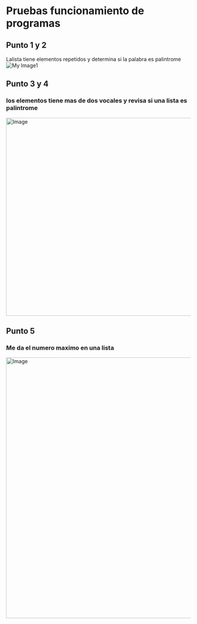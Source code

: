 # Pruebas funcionamiento de programas
## Punto 1 y 2
Lalista tiene elementos repetidos y  determina si la palabra es palintrome
![My Image1](https://github.com/user-attachments/assets/5f8b83f0-0e6d-4760-86f6-780f9f082003)


## Punto 3 y 4
### los elementos tiene mas de dos vocales y revisa si una lista es palintrome

<img width="538" alt="Image" src="https://github.com/user-attachments/assets/fdf9dffa-d60a-48cc-97a3-ab46da15057f" />

## Punto 5
### Me da el numero maximo en una lista

<img width="709" alt="Image" src="https://github.com/user-attachments/assets/58d13184-b5d9-492a-8f9e-6db3a847850f" />
